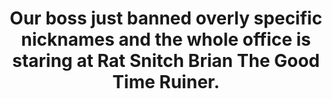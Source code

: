 ---
title:  "Our boss just banned overly specific nicknames and the whole office is staring at Rat Snitch Brian The Good Time Ruiner."
image: "https://media.giphy.com/media/Rt23MIHkCJwdy/giphy.gif   "
---